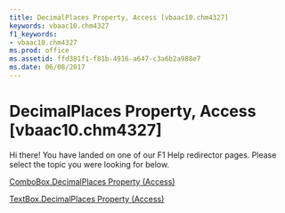```yaml
---
title: DecimalPlaces Property, Access [vbaac10.chm4327]
keywords: vbaac10.chm4327
f1_keywords:
- vbaac10.chm4327
ms.prod: office
ms.assetid: ffd381f1-f81b-4916-a647-c3a6b2a988e7
ms.date: 06/08/2017
---
```



# DecimalPlaces Property, Access [vbaac10.chm4327]

Hi there! You have landed on one of our F1 Help redirector pages. Please select the topic you were looking for below.

[ComboBox.DecimalPlaces Property (Access)](http://msdn.microsoft.com/library/5d57d9b7-12bd-2555-242e-204fd8dd48be%28Office.15%29.aspx)

[TextBox.DecimalPlaces Property (Access)](http://msdn.microsoft.com/library/cd032c51-34d1-18d3-c378-7473938ec1d7%28Office.15%29.aspx)


